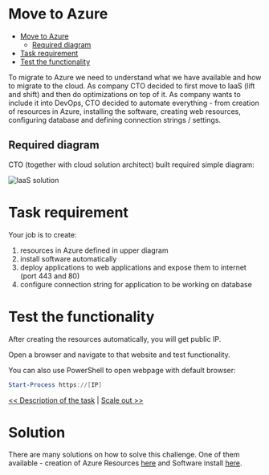 ﻿# Move to Azure

<!-- TOC -->
* [Move to Azure](#move-to-azure)
  * [Required diagram](#required-diagram)
* [Task requirement](#task-requirement)
* [Test the functionality](#test-the-functionality)
<!-- TOC -->

To migrate to Azure we need to understand what we have available and how to migrate to the cloud. As company CTO decided
to first move to IaaS (lift and shift) and then do optimizations on top of it. As company wants to include it into
DevOps, CTO decided to automate everything - from creation of resources in Azure, installing the software, creating web
resources, configuring database and defining connection strings / settings.

## Required diagram

CTO (together with cloud solution architect) built required simple diagram:

![IaaS solution](https://webeudatastorage.blob.core.windows.net/web/AzureIaaS.png)

# Task requirement

Your job is to create:
1. resources in Azure defined in upper diagram
2. install software automatically
3. deploy applications to web applications and expose them to internet (port 443 and 80)
4. configure connection string for application to be working on database

# Test the functionality

After creating the resources automatically, you will get public IP. 

Open a browser and navigate to that website and test functionality.

You can also use PowerShell to open webpage with default browser:

``` powershell
Start-Process https://[IP]
```

[<< Description of the task](./00-init.md) | [Scale out >>](./02-Scale-Solution.md)

# Solution

There are many solutions on how to solve this challenge. One of them available - creation of Azure Resources [here](../scripts/PWSH/azure-creation.sh) and Software install [here](../scripts/PWSH/00-install.ps1).